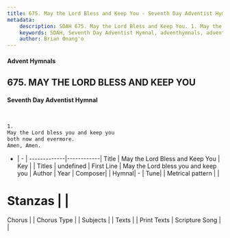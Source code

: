 ```yaml
---
title: 675. May the Lord Bless and Keep You - Seventh Day Adventist Hymnal
metadata:
    description: SDAH 675. May the Lord Bless and Keep You. 1. May the Lord bless you and keep you both now and evermore. Amen, Amen.
    keywords: SDAH, Seventh Day Adventist Hymnal, adventhymnals, advent hymnals, May the Lord Bless and Keep You, May the Lord bless you and keep you 
    author: Brian Onang'o
---
```


#### Advent Hymnals
## 675. MAY THE LORD BLESS AND KEEP YOU
#### Seventh Day Adventist Hymnal

```txt


1.
May the Lord bless you and keep you
both now and evermore.
Amen, Amen.


```

- |   -  |
-------------|------------|
Title | May the Lord Bless and Keep You |
Key |  |
Titles | undefined |
First Line | May the Lord bless you and keep you |
Author | 
Year | 
Composer|  |
Hymnal|  - |
Tune|  |
Metrical pattern | |
# Stanzas |  |
Chorus |  |
Chorus Type |  |
Subjects |  |
Texts |  |
Print Texts | 
Scripture Song |  |
  
